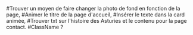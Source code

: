 #Trouver un moyen de faire changer la photo de fond en fonction de la page,
#Animer le titre de la page d'accueil,
#Insérer le texte dans la card animée,
#Trouver txt sur l'histoire des Asturies et le contenu pour la page contact.
#ClassName ?
